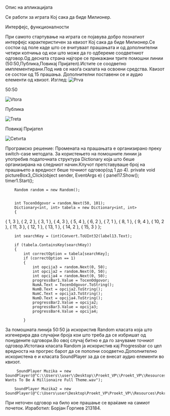 Опис на апликацијата


Се работи за  играта Кој сака да биде Милионер.


Интерфејс, функционалности


При самото стартување на играта се појавува добро познатиот интерфејс карактеристичен за квизот Кој сака да биде Милионер.Се состои од поле каде што се вчитуваат прашањата и од дополнителни четири копчиња од кои што може да го одбереме соодветниот одговор.Од десната страна најгоре се прикажани трите помошни линии (50:50,Публика,Повикај Пријател).Истите се соодветно имплементирани.Под нив се наоѓа скалата на освоени средства.
Квизот се состои од 15 прашања.
Дополнителни поставени се и аудио елементи од квизот.
Изглед:
![Prva](https://github.com/BorjanGjorgiev/Proekt_Vizuelno/assets/127698412/51ab18a8-ce5d-48bf-ad32-a6c22840f931)


50:50

![Vtora](https://github.com/BorjanGjorgiev/Proekt_Vizuelno/assets/127698412/1c19701c-f4c9-4d33-be14-3db3452746e7)


Публика

![Treta](https://github.com/BorjanGjorgiev/Proekt_Vizuelno/assets/127698412/b4be7587-7f78-4a0f-aa39-4042c02e0751)


Повикај Пријател

![Cetvrta](https://github.com/BorjanGjorgiev/Proekt_Vizuelno/assets/127698412/a4ffdb2f-00d4-466b-86e8-271c56206da7)


Програмско решение:
Промената на прашањата e организирано преку switch-case методата.
За користењето на помошните линии ја употребив податочната структура Dictionary која што беше организирана на следниот начин.Клучот претставуваше број на прашањето а вредност беше точниот одговор(од 1 до 4). 
    private void pictureBox3_Click(object sender, EventArgs e)
    {
        panel17.Show();
        timer1.Start();





        Random random = new Random();


        int TocenOdgovor = random.Next(50, 101);
        Dictionary<int, int> tabela = new Dictionary<int, int>
        {
{ 1, 3 },
{ 2, 2 },
{ 3, 1 },
{ 4, 3 },
{ 5, 4 },
{ 6, 2 },
{ 7, 1 },
{ 8, 1 },
 { 9, 4 },
{ 10, 2 },
{ 11, 3 },
{ 12, 1 },
{ 13, 1 },
{ 14, 2 },
{ 15, 3 }
        };

        int searchKey = (int)Convert.ToUInt32(label13.Text);

        if (tabela.ContainsKey(searchKey))
        {
            int correctOption = tabela[searchKey];
            if (correctOption == 1)
            {
                int opcija3 = random.Next(0, 50);
                int opcija2 = random.Next(0, 50);
                int opcija4 = random.Next(0, 50);
                progressBar1.Value = TocenOdgovor;
                NumA.Text = TocenOdgovor.ToString();
                NumB.Text = opcija2.ToString();
                NumC.Text = opcija3.ToString();
                NumD.Text = opcija4.ToString();
                progressBar2.Value = opcija2;
                progressBar3.Value = opcija3;
                progressBar4.Value = opcija4;

            }
За помошната линија 50:50 ја искористив Random класата која што изгенерира два случајни броја кои што треба да се избришат од понудените одговори.Во овој случај битно е да го зачуваме точниот одговор.Истотака класата Random ја искористив кај Progressbar со цел вредноста на прогрес барот да се пополни соодветно.Дополнително искористена е и класата SoundPlayer за да се внесат аудио елементи во квизот.


         SoundPlayer Muzika = new SoundPlayer(@"C:\\Users\\user\\Desktop\\Proekt_VP\\Proekt_VP\\Resources\Who Wants To Be A Millionaire Full Theme.wav");

        SoundPlayer Muzika2 = new SoundPlayer(@"C:\Users\user\Desktop\Proekt_VP\Proekt_VP\\Resources\Pokratko.wav");

При неточен одговор на било кое прашање се враќаме на самиот почеток.
Изработил:
Борјан Ѓоргиев 213184.
